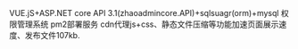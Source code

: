 VUE.jS+ASP.NET core API 3.1(zhaoadmincore.API)+sqlsuagr(orm)+mysql 权限管理系统
pm2部署服务
cdn代理js+css、静态文件压缩等功能加速页面展示速度、发布文件107kb.

